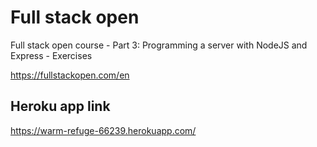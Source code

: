 # Full stack open

Full stack open course - Part 3: Programming a server with NodeJS and Express - Exercises

https://fullstackopen.com/en

## Heroku app link

https://warm-refuge-66239.herokuapp.com/